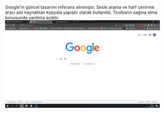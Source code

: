 Google'ın güncel tasarımı referans alınmıştır.
Sesle arama ve harf çevirme aracı asıl kaynaktan kopyala yapıştır olarak kullanıldı. Toolbarın sağına alma konusunda yardıma açıktır.
![img](/img/website.jpg)